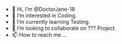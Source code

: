 - 👋 Hi, I’m @DoctorJane-18
- 👀 I’m interested in Coding.
- 🌱 I’m currently learning Testing.
- 💞️ I’m looking to collaborate on ??? Project.
- 📫 How to reach me ...

<!---
DoctorJane-18/DoctorJane-18 is a ✨ special ✨ repository because its `README.md` (this file) appears on your GitHub profile.
You can click the Preview link to take a look at your changes.
--->
